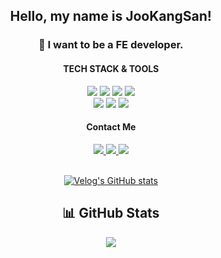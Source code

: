 
<div align=center>

## Hello, my name is JooKangSan!
### 🌱 I want to be a FE developer.
 
 <h4> TECH STACK & TOOLS </h4>
  <img src="https://img.shields.io/badge/HTML5-E34F26?style=flat-square&logo=HTML5&logoColor=white">
  <img src="https://img.shields.io/badge/JavaScript-F7DF1E?style=flat-square&logo=JavaScript&logoColor=white"/>
  <img src="https://img.shields.io/badge/CSS3-1572B6?style=flat-square&logo=CSS3&logoColor=white">
  <img src="https://img.shields.io/badge/React-61DAFB?style=flat-square&logo=React&logoColor=white"/>
  <br/>
  <img src="https://img.shields.io/badge/TypeScript-3178C6?style=flat-square&logo=TypeScript&logoColor=white" />
  <img src="https://img.shields.io/badge/NEXT.js-000000?style=flat-square&logo=NEXT.jst&logoColor=white" />
  <img src="https://img.shields.io/badge/React-Query-FF4154?style=flat-square&logo=React-Query&logoColor=white" />

 <h4> Contact Me </h4>
   <a href="mailto:github.com/JooKangsan" target="_blank">
    <img src="https://img.shields.io/badge/JooKangSan-black?style=flat-square&logo=GitHub&logoColor=white"/>
  </a>
  <a href="mailto:you04042@gmail.com" target="_blank">
    <img src="https://img.shields.io/badge/you04042-EA4335?style=flat-square&logo=Gmail&logoColor=white"/>
  </a>
    <a href="https://velog.io/@jookangsan/posts" target="_blank">
  <img src="http://img.shields.io/badge/-Velog-black?style=flat-square&logo=velog&link=https://velog.io/@jookangsan/posts"/>
  </a>
<br/>
<br/>

[![Velog's GitHub stats](https://velog-readme-stats.vercel.app/api?name=jookangsan)](https://velog.io/@jookangsan/posts)

<h2>📊 GitHub Stats</h2>

<div align="center">
  <img src="https://github-readme-stats.vercel.app/api?username=JooKangsan&show_icons=true&&hide_border=true" />
</div>

</div>
